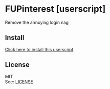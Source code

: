 FUPinterest  [userscript]
==========================

Remove the annoying login nag


Install
-------
[Click here to install this userscript](https://github.com/triple-j/userscript--FUPinterest/raw/master/fupinterest.user.js)

License
-------
MIT  
See: [LICENSE](LICENSE)

